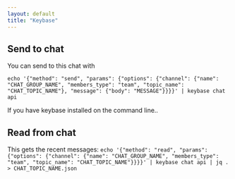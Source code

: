```yaml
---
layout: default
title: "Keybase"
---
```


## Send to chat

You can send to this chat with

```echo '{"method": "send", "params": {"options": {"channel": {"name": "CHAT_GROUP_NAME", "members_type": "team", "topic_name": "CHAT_TOPIC_NAME"}, "message": {"body": "MESSAGE"}}}}' | keybase chat api```

If you have keybase installed on the command line..

## Read from chat

This gets the recent messages:
```echo '{"method": "read", "params": {"options": {"channel": {"name": "CHAT_GROUP_NAME", "members_type": "team", "topic_name": "CHAT_TOPIC_NAME"}}}}' | keybase chat api | jq . > CHAT_TOPIC_NAME.json```
